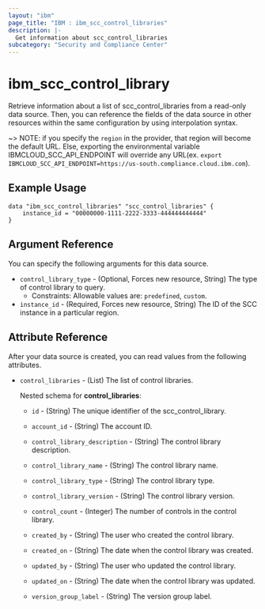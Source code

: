 ```yaml
---
layout: "ibm"
page_title: "IBM : ibm_scc_control_libraries"
description: |-
  Get information about scc_control_libraries
subcategory: "Security and Compliance Center"
---
```


# ibm_scc_control_library

Retrieve information about a list of scc_control_libraries from a read-only data source. Then, you can reference the fields of the data source in other resources within the same configuration by using interpolation syntax.

~> NOTE: if you specify the `region` in the provider, that region will become the default URL. Else, exporting the environmental variable IBMCLOUD_SCC_API_ENDPOINT will override any URL(ex. `export IBMCLOUD_SCC_API_ENDPOINT=https://us-south.compliance.cloud.ibm.com`).

## Example Usage

```hcl
data "ibm_scc_control_libraries" "scc_control_libraries" {
    instance_id = "00000000-1111-2222-3333-444444444444"
}
```

## Argument Reference

You can specify the following arguments for this data source.

* `control_library_type` - (Optional, Forces new resource, String) The type of control library to query.
  * Constraints: Allowable values are: `predefined`, `custom`.
* `instance_id` - (Required, Forces new resource, String) The ID of the SCC instance in a particular region.

## Attribute Reference

After your data source is created, you can read values from the following attributes.

* `control_libraries` - (List) The list of control libraries.

    Nested schema for **control_libraries**:
    * `id` - (String) The unique identifier of the scc_control_library.

    * `account_id` - (String) The account ID.

    * `control_library_description` - (String) The control library description.

    * `control_library_name` - (String) The control library name.

    * `control_library_type` - (String) The control library type.

    * `control_library_version` - (String) The control library version.

    * `control_count` - (Integer) The number of controls in the control library.

    * `created_by` - (String) The user who created the control library.

    * `created_on` - (String) The date when the control library was created.

    * `updated_by` - (String) The user who updated the control library.

    * `updated_on` - (String) The date when the control library was updated.
    
    * `version_group_label` - (String) The version group label.
